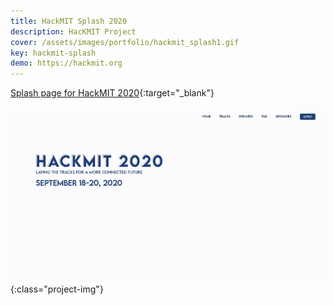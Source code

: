 ```yaml
---
title: HackMIT Splash 2020
description: HacKMIT Project
cover: /assets/images/portfolio/hackmit_splash1.gif
key: hackmit-splash
demo: https://hackmit.org
---
```


[Splash page for HackMIT 2020](https://hackmit.org){:target="_blank"}

![hackmit splash](/assets/images/portfolio/hackmit_splash1.gif){:class="project-img"}